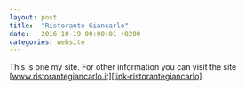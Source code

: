 ```yaml
---
layout: post
title:  "Ristorante Giancarlo"
date:   2016-10-19 00:00:01 +0200
categories: website
---
```


This is one my site.
For other information you can visit the site [www.ristorantegiancarlo.it][link-ristorantegiancarlo]

[link-ristorantegiancarlo]: http://www.sintoniaoderzo.it
